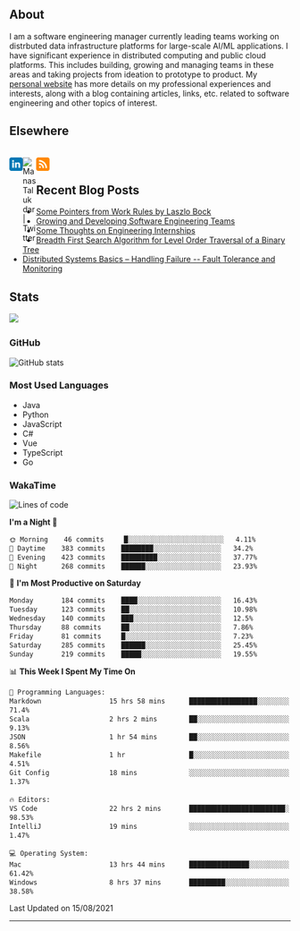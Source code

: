## About

I am a software engineering manager currently leading teams working on distrbuted data infrastructure platforms for large-scale AI/ML applications. I have significant experience in distributed computing and public cloud platforms. This includes building, growing and managing teams in these areas and taking projects from ideation to prototype to product. My [personal website](https://manastalukdar.github.io/) has more details on my professional experiences and interests, along with a blog containing articles, links, etc. related to software engineering and other topics of interest.

## Elsewhere

</br>

<a href="https://www.linkedin.com/in/manastalukdar" target="_blank">
  <img align="left" alt="Manas Talukdar | Linkedin" width="24px" src="https://raw.githubusercontent.com/edent/SuperTinyIcons/master/images/svg/linkedin.svg" />
</a>
<a href="https://www.twitter.com/manastalukdar" target="_blank">
  <img align="left" alt="Manas Talukdar | Twitter" width="24px" src="https://github.com/TheDudeThatCode/TheDudeThatCode/blob/master/Assets/Twitter.svg" />
</a>
<a href="https://manastalukdar.github.io/" target="_blank">
  <img align="left" alt="Manas Talukdar | Website" width="24px" src="https://github.com/edent/SuperTinyIcons/blob/master/images/svg/rss.svg" />
</a>

</br>

## Recent Blog Posts

<!-- BLOG:START -->
- [Some Pointers from Work Rules by Laszlo Bock](https://manastalukdar.github.io/blog/2020/01/25/work-rules-laszlo-bock-pointers/)
- [Growing and Developing Software Engineering Teams](https://manastalukdar.github.io/blog/2019/09/19/growing-developing-software-engineering-teams/)
- [Some Thoughts on Engineering Internships](https://manastalukdar.github.io/blog/2019/09/04/some-thoughts-on-engineering-internships/)
- [Breadth First Search Algorithm for Level Order Traversal of a Binary Tree](https://manastalukdar.github.io/blog/2019/08/29/breadth-first-search-binary-tree-level-order-traversal/)
- [Distributed Systems Basics – Handling Failure -- Fault Tolerance and Monitoring](https://manastalukdar.github.io/blog/2019/08/19/katemats-distributed-systems-fault-tolerance-monitoring/)
<!-- BLOG:END -->

## Stats

![](https://komarev.com/ghpvc/?username=manastalukdar)

### GitHub

![GitHub stats](https://github-readme-stats.vercel.app/api?username=manastalukdar&show_icons=true&hide_border=true&hide_rank=true&hide_title=true&icon_color=79ff97&text_color=cecac3&bg_color=4d4b4b)

### Most Used Languages

- Java
- Python
- JavaScript
- C#
- Vue
- TypeScript
- Go

<!--
![Top Langs](https://github-readme-stats.vercel.app/api/top-langs/?username=manastalukdar&layout=compact&hide_border=true&hide_title=true&icon_color=79ff97&text_color=cecac3&bg_color=4d4b4b)
-->

### WakaTime

<!--START_SECTION:waka-->
![Lines of code](https://img.shields.io/badge/From%20Hello%20World%20I%27ve%20Written-74790%20lines%20of%20code-blue)

**I'm a Night 🦉** 

```text
🌞 Morning    46 commits     █░░░░░░░░░░░░░░░░░░░░░░░░   4.11% 
🌆 Daytime    383 commits    ████████░░░░░░░░░░░░░░░░░   34.2% 
🌃 Evening    423 commits    █████████░░░░░░░░░░░░░░░░   37.77% 
🌙 Night      268 commits    ██████░░░░░░░░░░░░░░░░░░░   23.93%

```
📅 **I'm Most Productive on Saturday** 

```text
Monday       184 commits    ████░░░░░░░░░░░░░░░░░░░░░   16.43% 
Tuesday      123 commits    ██░░░░░░░░░░░░░░░░░░░░░░░   10.98% 
Wednesday    140 commits    ███░░░░░░░░░░░░░░░░░░░░░░   12.5% 
Thursday     88 commits     ██░░░░░░░░░░░░░░░░░░░░░░░   7.86% 
Friday       81 commits     █░░░░░░░░░░░░░░░░░░░░░░░░   7.23% 
Saturday     285 commits    ██████░░░░░░░░░░░░░░░░░░░   25.45% 
Sunday       219 commits    █████░░░░░░░░░░░░░░░░░░░░   19.55%

```


📊 **This Week I Spent My Time On** 

```text
💬 Programming Languages: 
Markdown                 15 hrs 58 mins      █████████████████░░░░░░░░   71.4% 
Scala                    2 hrs 2 mins        ██░░░░░░░░░░░░░░░░░░░░░░░   9.13% 
JSON                     1 hr 54 mins        ██░░░░░░░░░░░░░░░░░░░░░░░   8.56% 
Makefile                 1 hr                █░░░░░░░░░░░░░░░░░░░░░░░░   4.51% 
Git Config               18 mins             ░░░░░░░░░░░░░░░░░░░░░░░░░   1.37%

🔥 Editors: 
VS Code                  22 hrs 2 mins       ████████████████████████░   98.53% 
IntelliJ                 19 mins             ░░░░░░░░░░░░░░░░░░░░░░░░░   1.47%

💻 Operating System: 
Mac                      13 hrs 44 mins      ███████████████░░░░░░░░░░   61.42% 
Windows                  8 hrs 37 mins       █████████░░░░░░░░░░░░░░░░   38.58%

```


 Last Updated on 15/08/2021
<!--END_SECTION:waka-->

---

<!--

**manastalukdar/manastalukdar** is a ✨ _special_ ✨ repository because its `README.md` (this file) appears on your GitHub profile.

Here are some ideas to get you started:

- 🔭 I’m currently working on ...
- 🌱 I’m currently learning ...
- 👯 I’m looking to collaborate on ...
- 🤔 I’m looking for help with ...
- 💬 Ask me about ...
- 📫 How to reach me: ...
- 😄 Pronouns: ...
- ⚡ Fun fact: ...
-->
